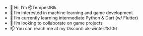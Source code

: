 - 👋 Hi, I’m @TempestBlk
- 👀 I’m interested in machine learning and game development
- 🌱 I’m currently learning intermediate Python & Dart (w/ Flutter)
- 💞️ I’m looking to collaborate on game projects
- 📫 You can reach me at my Discord: xk-winter#8106
